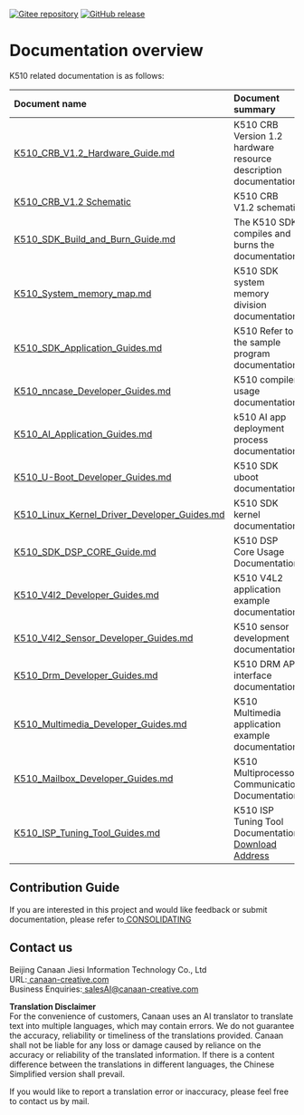 [![Gitee repository](https://img.shields.io/badge/gitee-repository-blue?logo=gitee&style=plastic)](https://gitee.com/kendryte/k510_docs)
[![GitHub release](https://img.shields.io/github/v/release/kendryte/k510_docs?color=brightgreen&display_name=tag&logo=github&style=plastic)](https://github.com/kendryte/k510_docs/releases)

# Documentation overview

K510 related documentation is as follows:

| Document name | Document summary |
| :-- | :-- |
| [K510_CRB_V1.2_Hardware_Guide.md](K510_CRB_V1.2_Hardware_Guide.md) | K510 CRB Version 1.2 hardware resource description documentation |
| [K510_CRB_V1.2 Schematic](https://github.com/kendryte/k510_docs/releases/download/v1.5/K510_CRB_Schematic.zip) | K510 CRB V1.2 schematic|
| [K510_SDK_Build_and_Burn_Guide.md](K510_SDK_Build_and_Burn_Guide.md) | The K510 SDK compiles and burns the documentation |
| [K510_System_memory_map.md](K510_System_memory_map.md) | K510 SDK system memory division documentation |
| [K510_SDK_Application_Guides.md](K510_SDK_Application_Guides.md) | K510 Refer to the sample program documentation |
| [K510_nncase_Developer_Guides.md](K510_nncase_Developer_Guides.md) | K510 compiler usage documentation |
| [K510_AI_Application_Guides.md](K510_AI_Application_Guides.md) | k510 AI app deployment process documentation |
| [K510_U-Boot_Developer_Guides.md](K510_U-Boot_Developer_Guides.md) | K510 SDK uboot documentation |
| [K510_Linux_Kernel_Driver_Developer_Guides.md](K510_Linux_Kernel_Driver_Developer_Guides.md) | K510 SDK kernel documentation |
| [K510_SDK_DSP_CORE_Guide.md](K510_SDK_DSP_CORE_Guide.md) | K510 DSP Core Usage Documentation |
| [K510_V4l2_Developer_Guides.md](K510_V4l2_Developer_Guides.md) | K510 V4L2 application example documentation |
| [K510_V4l2_Sensor_Developer_Guides.md](K510_V4l2_Sensor_Developer_Guides.md) | K510 sensor development documentation |
| [K510_Drm_Developer_Guides.md](K510_Drm_Developer_Guides.md) | K510 DRM API interface documentation |
| [K510_Multimedia_Developer_Guides.md](K510_Multimedia_Developer_Guides.md) | K510 Multimedia application example documentation |
| [K510_Mailbox_Developer_Guides.md](K510_Mailbox_Developer_Guides.md) | K510 Multiprocessor Communication Documentation |
| [K510_ISP_Tuning_Tool_Guides.md](K510_ISP_Tuning_Tool_Guides.md) | K510 ISP Tuning Tool Documentation [Download Address](https://github.com/kendryte/k510_isp_tuning_tool/releases) |

## Contribution Guide

If you are interested in this project and would like feedback or submit documentation, please refer to[ CONSOLIDATING](.github/CONTRIBUTING.md)

## Contact us

Beijing Canaan Jiesi Information Technology Co., Ltd  
URL:[ canaan-creative.com](https://canaan-creative.com/)  
Business Enquiries:[ salesAI@canaan-creative.com](mailto:salesAI@canaan-creative.com)

**Translation Disclaimer**  
For the convenience of customers, Canaan uses an AI translator to translate text into multiple languages, which may contain errors. We do not guarantee the accuracy, reliability or timeliness of the translations provided. Canaan shall not be liable for any loss or damage caused by reliance on the accuracy or reliability of the translated information. If there is a content difference between the translations in different languages, the Chinese Simplified version shall prevail. 

If you would like to report a translation error or inaccuracy, please feel free to contact us by mail.
